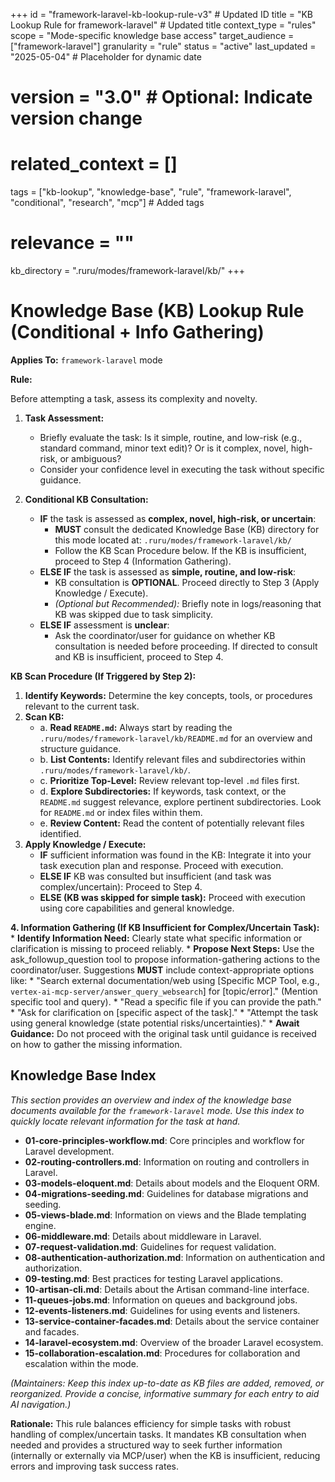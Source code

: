 +++
id = "framework-laravel-kb-lookup-rule-v3" # Updated ID
title = "KB Lookup Rule for framework-laravel" # Updated title
context_type = "rules"
scope = "Mode-specific knowledge base access"
target_audience = ["framework-laravel"]
granularity = "rule"
status = "active"
last_updated = "2025-05-04" # Placeholder for dynamic date
# version = "3.0" # Optional: Indicate version change
# related_context = []
tags = ["kb-lookup", "knowledge-base", "rule", "framework-laravel", "conditional", "research", "mcp"] # Added tags
# relevance = ""
kb_directory = ".ruru/modes/framework-laravel/kb/"
+++

# Knowledge Base (KB) Lookup Rule (Conditional + Info Gathering)

**Applies To:** `framework-laravel` mode

**Rule:**

Before attempting a task, assess its complexity and novelty.

1.  **Task Assessment:**
    *   Briefly evaluate the task: Is it simple, routine, and low-risk (e.g., standard command, minor text edit)? Or is it complex, novel, high-risk, or ambiguous?
    *   Consider your confidence level in executing the task without specific guidance.

2.  **Conditional KB Consultation:**
    *   **IF** the task is assessed as **complex, novel, high-risk, or uncertain**:
        *   **MUST** consult the dedicated Knowledge Base (KB) directory for this mode located at: `.ruru/modes/framework-laravel/kb/`
        *   Follow the KB Scan Procedure below. If the KB is insufficient, proceed to Step 4 (Information Gathering).
    *   **ELSE IF** the task is assessed as **simple, routine, and low-risk**:
        *   KB consultation is **OPTIONAL**. Proceed directly to Step 3 (Apply Knowledge / Execute).
        *   *(Optional but Recommended):* Briefly note in logs/reasoning that KB was skipped due to task simplicity.
    *   **ELSE IF** assessment is **unclear**:
        *   Ask the coordinator/user for guidance on whether KB consultation is needed before proceeding. If directed to consult and KB is insufficient, proceed to Step 4.

**KB Scan Procedure (If Triggered by Step 2):**

1.  **Identify Keywords:** Determine the key concepts, tools, or procedures relevant to the current task.
2.  **Scan KB:**
    *   a. **Read `README.md`:** Always start by reading the `.ruru/modes/framework-laravel/kb/README.md` for an overview and structure guidance.
    *   b. **List Contents:** Identify relevant files and subdirectories within `.ruru/modes/framework-laravel/kb/`.
    *   c. **Prioritize Top-Level:** Review relevant top-level `.md` files first.
    *   d. **Explore Subdirectories:** If keywords, task context, or the `README.md` suggest relevance, explore pertinent subdirectories. Look for `README.md` or index files within them.
    *   e. **Review Content:** Read the content of potentially relevant files identified.
3.  **Apply Knowledge / Execute:**
    *   **IF** sufficient information was found in the KB: Integrate it into your task execution plan and response. Proceed with execution.
    *   **ELSE IF** KB was consulted but insufficient (and task was complex/uncertain): Proceed to Step 4.
    *   **ELSE (KB was skipped for simple task):** Proceed with execution using core capabilities and general knowledge.

**4. Information Gathering (If KB Insufficient for Complex/Uncertain Task):**
    *   **Identify Information Need:** Clearly state what specific information or clarification is missing to proceed reliably.
    *   **Propose Next Steps:** Use the ask_followup_question tool to propose information-gathering actions to the coordinator/user. Suggestions **MUST** include context-appropriate options like:
        *   "Search external documentation/web using [Specific MCP Tool, e.g., `vertex-ai-mcp-server/answer_query_websearch`] for [topic/error]." (Mention specific tool and query).
        *   "Read a specific file if you can provide the path."
        *   "Ask for clarification on [specific aspect of the task]."
        *   "Attempt the task using general knowledge (state potential risks/uncertainties)."
    *   **Await Guidance:** Do not proceed with the original task until guidance is received on how to gather the missing information.

## Knowledge Base Index

*This section provides an overview and index of the knowledge base documents available for the `framework-laravel` mode. Use this index to quickly locate relevant information for the task at hand.*

*   **01-core-principles-workflow.md**: Core principles and workflow for Laravel development.
*   **02-routing-controllers.md**: Information on routing and controllers in Laravel.
*   **03-models-eloquent.md**: Details about models and the Eloquent ORM.
*   **04-migrations-seeding.md**: Guidelines for database migrations and seeding.
*   **05-views-blade.md**: Information on views and the Blade templating engine.
*   **06-middleware.md**: Details about middleware in Laravel.
*   **07-request-validation.md**: Guidelines for request validation.
*   **08-authentication-authorization.md**: Information on authentication and authorization.
*   **09-testing.md**: Best practices for testing Laravel applications.
*   **10-artisan-cli.md**: Details about the Artisan command-line interface.
*   **11-queues-jobs.md**: Information on queues and background jobs.
*   **12-events-listeners.md**: Guidelines for using events and listeners.
*   **13-service-container-facades.md**: Details about the service container and facades.
*   **14-laravel-ecosystem.md**: Overview of the broader Laravel ecosystem.
*   **15-collaboration-escalation.md**: Procedures for collaboration and escalation within the mode.

*(Maintainers: Keep this index up-to-date as KB files are added, removed, or reorganized. Provide a concise, informative summary for each entry to aid AI navigation.)*


**Rationale:** This rule balances efficiency for simple tasks with robust handling of complex/uncertain tasks. It mandates KB consultation when needed and provides a structured way to seek further information (internally or externally via MCP/user) when the KB is insufficient, reducing errors and improving task success rates.
